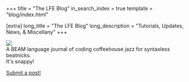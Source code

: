+++
title = "The LFE Blog"
in_search_index = true
template = "blog/index.html"

[extra]
long_title = "The LFE Blog"
long_description = "Tutorials, Updates, News, & Miscellany"
+++

<img class="blog-splash" src="/images/lfe-blog-screen.png" />

<div class="blog-tagline">
    A BEAM language journal of coding coffeehouse jazz for syntaxless beatnicks. 
    <br />
    It's snappy!
</div>

<a class="btn btn-primary btn-sm" href="https://github.com/lfe/blog#workflow" role="button">Submit a post!</a>


